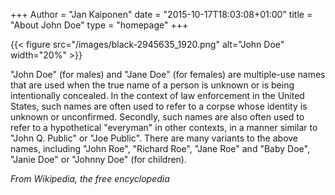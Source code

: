 +++
Author = "Jan Kaiponen"
date = "2015-10-17T18:03:08+01:00"
title = "About John Doe"
type = "homepage"
+++

{{< figure src="/images/black-2945635_1920.png" alt="John Doe" width="20%" >}}

"John Doe" (for males) and "Jane Doe" (for females) are multiple-use names that are used when the true name of a person is unknown or is being intentionally concealed. In the context of law enforcement in the United States, such names are often used to refer to a corpse whose identity is unknown or unconfirmed. Secondly, such names are also often used to refer to a hypothetical "everyman" in other contexts, in a manner similar to "John Q. Public" or "Joe Public". There are many variants to the above names, including "John Roe", "Richard Roe", "Jane Roe" and "Baby Doe", "Janie Doe" or "Johnny Doe" (for children).

_From Wikipedia, the free encyclopedia_ 
